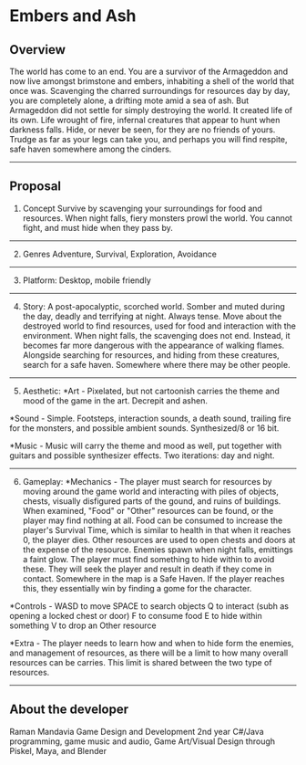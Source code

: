 # Embers and Ash

## Overview
The world has come to an end. You are a survivor of the Armageddon and now live
amongst brimstone and embers, inhabiting a shell of the world that once was. 
Scavenging the charred surroundings for resources day
by day, you are completely alone, a drifting
mote amid a sea of ash. But Armageddon did not settle for simply destroying the world.
It created life of its own. Life wrought of fire, infernal creatures that appear to
hunt when darkness falls. Hide, or never be seen, for they are no friends of yours.
Trudge as far as your legs can take you, and perhaps you will find respite, safe haven
somewhere among the cinders.

---

## Proposal

1. Concept
Survive by scavenging your surroundings for food and resources. When night falls, fiery
monsters prowl the world. You cannot fight, and must hide when they pass by.

---

2. Genres
Adventure, Survival, Exploration, Avoidance

---

3. Platform:
Desktop, mobile friendly

---

4. Story:
A post-apocalyptic, scorched world. Somber and muted during the day, deadly and
terrifying at night. Always tense. Move about the destroyed world to find 
resources, used for food and interaction with the environment. When night falls, the
scavenging does not end. Instead, it becomes far more dangerous with the
appearance of walking flames. Alongside searching for resources, and hiding from
these creatures, search for a safe haven. Somewhere where there may be other people.

---

5. Aesthetic:
*Art - Pixelated, but not cartoonish carries the theme and mood of the
       game in the art. Decrepit and ashen.
       
*Sound - Simple. Footsteps, interaction sounds, a death sound, trailing
         fire for the monsters, and possible ambient sounds.
         Synthesized/8 or 16 bit.
         
*Music - Music will carry the theme and mood as well, put together with
         guitars and possible synthesizer effects. Two iterations: day and
         night.

---

6. Gameplay:
*Mechanics -
The player must search for resources by moving around the game world and interacting
with piles of objects, chests, visually disfigured parts of the gound, and ruins
of buildings. When examined, "Food" or "Other" resources can be found, or the
player may find nothing at all. Food can be consumed to increase the player's Survival
Time, which is similar to health in that when it reaches 0, the player dies. Other
resources are used to open chests and doors at the expense of the resource.
Enemies spawn when night falls, emittings a faint glow. The player must find something
to hide within to avoid these. They will seek the player and result in death if they
come in contact.
Somewhere in the map is a Safe Haven. If the player reaches this, they essentially
win by finding a gome for the character.

*Controls -
WASD to move
SPACE to search objects
Q to interact (subh as opening a locked chest or door)
F to consume food
E to hide within something
V to drop an Other resource

*Extra -
The player needs to learn how and when to hide form the enemies, and management of
resources, as there will be a limit to how many overall resources can be carries. This 
limit is shared between the two type of resources.

---

## About the developer
Raman Mandavia
Game Design and Development 2nd year
C#/Java programming, game music and audio, Game Art/Visual Design through Piskel,
Maya, and Blender